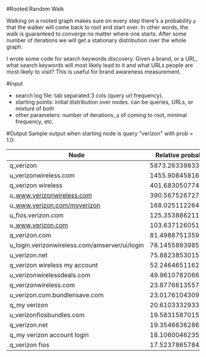 #Rooted Random Walk

Walking on a rooted graph makes sure on every step there's a probability `p` that the walker will come back to root and start over. In other words, the walk is guaranteed to converge no matter where one starts. After some number of iterations we will get a stationary distribution over the whole graph.

I wrote some code for search keywords discovery. Given a brand, or a URL, what search keywords will most likely lead to it and what URLs people are most likely to visit? This is useful for brand awareness measurement.

#Input
 * search log file: tab separated 3 cols (query url frequency).
 * starting points: initial distribution over nodes. can be queries, URLs, or mixture of both
 * other parameters: number of iterations, `p` of coming to root, minimal frequency, etc.

#Output
Sample output when starting node is query "verizon" with prob = 1.0:

|  Node | Relative probability |
| ---------- | ----------------|
| q_verizon | 5873.263398339937|
| u_verizonwireless.com | 1455.9084581603506|
|q_verizon wireless | 401.6830507740922|
|u_www.verizonwireless.com | 390.5675267279395|
|u_www.verizon.com/myverizon | 168.0251122644921|
|u_fios.verizon.com | 125.3538862114845|
|u_www.verizon.com | 103.63712605159769|
|q_verizon.com | 81.49887513592103|
|u_login.verizonwireless.com/amserver/ui/login  | 78.14558939858978|
|u_verizon.net | 75.8823853015666|
|q_verizon wireless my account  | 52.246465116221806|
|u_verizonwirelessdeals.com | 49.96107820664791|
|q_verizonwireless.com | 23.877661355753848|
|u_verizon.com.bundlensave.com  | 23.017610430971754|
|q_my verizon | 20.610333293360657|
|u_verizonfiosbundles.com | 19.583158701515075|
|q_verizon.net | 19.35466362865535|
|q_my verizon account login | 18.106004623570044|
|q_verizon fios | 17.52378657847812| 
